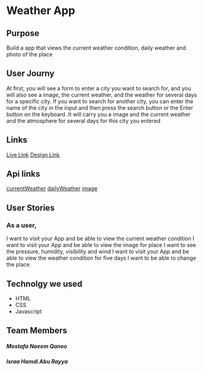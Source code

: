 # Weather App
 ## Purpose
 
Build a app that views the current weather condition, daily weather and photo of the place
 
 
 ## User Journy
At first, you will see a form to enter a city you want to search for, and you will also see a image, the current weather, and the weather for several days for a specific city. If you want to search for another city, you can enter the name of the city in the input and then press the search button or the Enter button on the keyboard .It will carry you a image and the current weather and the atmosphere for several days for this city you entered

## Links
[Live Link](https://gsg-g11.github.io/WeatherApp/)
[Design Link](https://www.figma.com/file/pSXVO4KmRyLkFpDI3aLFER/Untitled?node-id=0%3A1)

## Api links 
[currentWeather](https://openweathermap.org/current)
[dailyWeather](https://openweathermap.org/forecast5)
[image](https://pixabay.com/)

## User Stories
### As a user,
I want to visit your App and be able to view the current weather condition
I want to visit your App and be able to view the image for place 
I want to see the pressure, humidity, visibility and wind
I want to visit your App and be able to view the weather condition for five days
I want to be able to change the place


## Technolgy we used
* HTML
* CSS
* Javascript

 ## Team Members 
 ##### Mostafa Naeem Qanoo
 ##### Israa Hamdi Abu Rayya
 